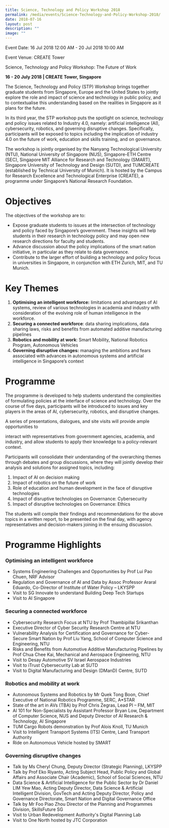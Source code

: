 ```yaml
---
title: Science, Technology and Policy Workshop 2018
permalink: /media/events/Science-Technology-and-Policy-Workshop-2018/
date: 2018-07-16
layout: post
description: ""
image: ""
---
```

Event Date: 16 Jul 2018 12:00 AM - 20 Jul 2018 10:00 AM

Event Venue: CREATE Tower

Science, Technology and Policy Workshop: The Future of Work

**16 - 20 July 2018 | CREATE Tower, Singapore**

The Science, Technology and Policy (STP) Workshop brings together graduate students from Singapore, Europe and the United States to jointly explore the role and impact of science and technology in public policy, and to contextualise this understanding based on the realities in Singapore as it plans for the future.

In its third year, the STP workshop puts the spotlight on science, technology and policy issues related to Industry 4.0, namely: artificial intelligence (AI), cybersecurity, robotics, and governing disruptive changes. Specifically, participants will be exposed to topics including the implication of industry 4.0 on the future of work, education and skills training, and on governance.

The workshop is jointly organised by the Nanyang Technological University (NTU), National University of Singapore (NUS), Singapore-ETH Centre (SEC), Singapore MIT Alliance for Research and Technology (SMART), Singapore University of Technology and Design (SUTD), and TUMCREATE (established by Technical University of Munich). It is hosted by the Campus for Research Excellence and Technological Enterprise (CREATE), a programme under Singapore’s National Research Foundation.

Objectives
==========

The objectives of the workshop are to:

*   Expose graduate students to issues at the intersection of technology and policy faced by Singapore’s government. These insights will help students in their research in technology policy and may open new research directions for faculty and students.
*   Advance discussion about the policy implications of the smart nation initiative, in particular as they relate to data governance.
*   Contribute to the larger effort of building a technology and policy focus in universities in Singapore, in conjunction with ETH Zurich, MIT, and TU Munich.

Key Themes
==========

1.  **Optimising an intelligent workforce:** limitations and advantages of AI systems, review of various technologies in academia and industry with consideration of the evolving role of human intelligence in the workforce.
2.  **Securing a connected workforce**: data sharing implications, data sharing laws, risks and benefits from automated additive manufacturing pipelines
3.  **Robotics and mobility at work**: Smart Mobility, National Robotics Program, Autonomous Vehicles
4.  **Governing disruptive changes:** managing the ambitions and fears associated with advances in autonomous systems and artificial intelligence in Singapore’s context

Programme
=========

The programme is developed to help students understand the complexities of formulating policies at the interface of science and technology. Over the course of five days, participants will be introduced to issues and key players in the areas of AI, cybersecurity, robotics, and disruptive changes.

A series of presentations, dialogues, and site visits will provide ample opportunities to

interact with representatives from government agencies, academia, and industry, and allow students to apply their knowledge to a policy-relevant context.

Participants will consolidate their understanding of the overarching themes through debates and group discussions, where they will jointly develop their analysis and solutions for assigned topics, including:

1.  Impact of AI on decision making
2.  Impact of robotics on the future of work
3.  Role of education and human development in the face of disruptive technologies
4.  Impact of disruptive technologies on Governance: Cybersecurity
5.  Impact of disruptive technologies on Governance: Ethics

The students will compile their findings and recommendations for the above topics in a written report, to be presented on the final day, with agency representatives and decision-makers joining in the ensuing discussion.

Programme Highlights
====================

### Optimising an intelligent workforce

*   Systems Engineering Challenges and Opportunities by Prof Lui Pao Chuen, NRF Advisor
*   Regulation and Governance of AI and Data by Assoc Professor Araral Eduardo, Co-Director of Institute of Water Policy – LKYSPP
*   Visit to SG Innovate to understand Building Deep Tech Startups
*   Visit to AI Singapore

### Securing a connected workforce

*   Cybersecurity Research Focus at NTU by Prof Thambipillai Srikanthan
*   Executive Director of Cyber Security Research Centre at NTU
*   Vulnerability Analysis for Certification and Governance for Cyber-Secure Smart Nation by Prof Liu Yang, School of Computer Science and Engineering, NTU
*   Risks and Benefits from Automotive Additive Manufacturing Pipelines by Prof Chua Chee Kai, Mechanical and Aerospace Engineering, NTU
*   Visit to Desay Automotive SV Israel Aerospace Industries
*   Visit to iTrust Cybersecurity Lab at SUTD
*   Visit to Digital Manufacturing and Design (DManD) Centre, SUTD

### Robotics and mobility at work

*   Autonomous Systems and Robotics by Mr Quek Tong Boon, Chief Executive of National Robotics Programme, SERC, A\*STAR
*   State of the art in AVs (TBA) by Prof Chris Zegras, Lead PI – FM, MIT
*   AI 101 for Non-Specialists by Assistant Professor Bryan Low, Department of Computer Science, NUS and Deputy Director of AI Research & Technology, AI Singapore
*   TUM Cargo Robots demonstration by Prof Alois Knoll, TU Munich
*   Visit to Intelligent Transport Systems (ITS) Centre, Land Transport Authority
*   Ride on Autonomous Vehicle hosted by SMART

### Governing disruptive changes

*   Talk by Ms Cheryl Chung, Deputy Director (Strategic Planning), LKYSPP
*   Talk by Prof Eko Riyanto, Acting Subject Head, Public Policy and Global Affairs and Associate Chair (Academic), School of Social Sciences, NTU
*   Data Science & Artificial Intelligence for the Public Sector by Dr Daniel LIM Yew Mao, Acting Deputy Director, Data Science & Artificial Intelligent Division, GovTech and Acting Deputy Director, Policy and Governance Directorate, Smart Nation and Digital Governance Office
*   Talk by Mr Foo Piao Zhou Director of the Planning and Programmes Division, SkillsFuture SG
*   Visit to Urban Redevelopment Authority's Digital Planning Lab
*   Visit to One North hosted by JTC Corporation
